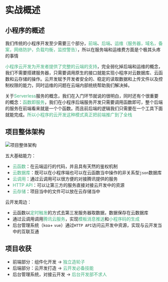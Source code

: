 # 实战概述

## 小程序的概述
我们传统的小程序开发至少需要三个部分，<font color=#3eaf7c>前端</font>、<font color=#3eaf7c>后端</font>、<font color=#3eaf7c>运维（服务器，域名，备案，网络防护，负载均衡，监控警告）</font>，所以在服务端和运维费方面是个极其头疼的事情

<font color=#3eaf7c>小程序云开发为开发者提供了完整的云端的支持</font>，完全弱化掉后端和运维的概念，我们不需要搭建服务器，只需要调用原生的接口就能实现小程序对云数据库、云函数和云存储的操作。云开发赋予开发者安全的、稳定的读取数据和上传文件以及控制权限的能力，同时运维的问题在云端内部统统帮助我们解决掉。

关于<font color=#3eaf7c>Serverless</font>服务的概念，我们在入门环节就说的很明白，同时还有个很重要的概念：<font color=#3eaf7c>函数即服务</font>，我们在小程序后端服务开发只需要调用函数即可，整个后端的服务在前端看来就是一个个函数。而且前后端的逻辑我们只需要在一个工具下面就能完成。<font color=#3eaf7c>所以小程序的云开发这种模式真正把前端推广到了全栈</font>

## 项目整体架构
<img :src="$withBase('/weixin_cloudjiagou.png')" alt="项目整体架构">

五大基础能力：
+ <font color=#3eaf7c>云函数</font>：在云端运行的代码，并且具有天然的鉴权机制
+ <font color=#3eaf7c>云数据库</font>：既可以在小程序端也可以在云函数当中操作的非关系型`json`数据库
+ <font color=#3eaf7c>云调用</font>：通过云调用可以很方便的对接腾讯提供的服务
+ <font color=#3eaf7c>HTTP API</font>：可以让第三方的服务直接对接云开发中的资源
+ <font color=#3eaf7c>云存储</font>：项目当中的文件可以放在云存储当中

云开发周边：
+ 云函数以<font color=#3eaf7c>定时触发</font>的方式去第三发服务器取数据，数据保存在云数据库
+ 通过云调用调用<font color=#3eaf7c>腾讯云服务</font>，实现<font color=#3eaf7c>模板消息推送</font>和<font color=#3eaf7c>小程序码的生成</font>
+ 后台管理系统（`koa`+ `vue`）通过`HTTP API`访问云开发中资源，实现与云开发当中的互联互通

## 项目收获
+ 前端部分：组件化开发 -> <font color=#3eaf7c>独立造轮子</font>
+ 后端部分：云开发打造 -> <font color=#3eaf7c>云开发必备技能</font>
+ 后台管理系统，对接云开发 -> <font color=#3eaf7c>后台开发部不求人</font>